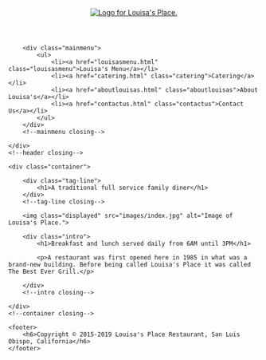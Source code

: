 <!DOCTYPEhtml>
<html>

<head>
    <title>Louisa's Place</title>
    <link rel="stylesheet" type="text/css" href="louisasplacestyle.css">
    <link href="https://fonts.googleapis.com/css?family=Crimson+Text&display=swap" rel="stylesheet">
    <link href="https://fonts.googleapis.com/css?family=Open+Sans+Condensed:300,700&display=swap" rel="stylesheet">
    <meta name="viewport" content="width=device‑width, initial‑scale=1">
</head>

<body>
    <div class="header">
        <header>
            <a href="index.html"><span class="logo"><img src="logo.png" alt="Logo for Louisa's Place."></span></a>
        </header>

        <div class="mainmenu">
            <ul>
                <li><a href="louisasmenu.html" class="louisasmenu">Louisa's Menu</a></li>
                <li><a href="catering.html" class="catering">Catering</a></li>
                <li><a href="aboutlouisas.html" class="aboutlouisas">About Louisa's</a></li>
                <li><a href="contactus.html" class="contactus">Contact Us</a></li>
            </ul>
        </div>
        <!--mainmenu closing-->

    </div>
    <!--header closing-->

    <div class="container">

        <div class="tag-line">
            <h1>A traditional full service family diner</h1>
        </div>
        <!--tag-line closing-->

        <img class="displayed" src="images/index.jpg" alt="Image of Louisa's Place.">

        <div class="intro">
            <h1>Breakfast and lunch served daily from 6AM until 3PM</h1>

            <p>A restaurant was first opened here in 1985 in what was a brand-new building. Before being called Louisa's Place it was called The Best Ever Grill.</p>

        </div>
        <!--intro closing-->

    </div>
    <!--container closing-->

    <footer>
        <h6>Copyright © 2015-2019 Louisa's Place Restaurant, San Luis Obispo, California</h6>
    </footer>

</body>

</html>
